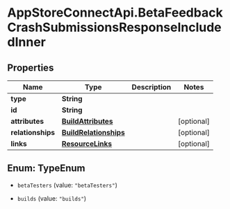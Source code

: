 # AppStoreConnectApi.BetaFeedbackCrashSubmissionsResponseIncludedInner

## Properties

Name | Type | Description | Notes
------------ | ------------- | ------------- | -------------
**type** | **String** |  | 
**id** | **String** |  | 
**attributes** | [**BuildAttributes**](BuildAttributes.md) |  | [optional] 
**relationships** | [**BuildRelationships**](BuildRelationships.md) |  | [optional] 
**links** | [**ResourceLinks**](ResourceLinks.md) |  | [optional] 



## Enum: TypeEnum


* `betaTesters` (value: `"betaTesters"`)

* `builds` (value: `"builds"`)




